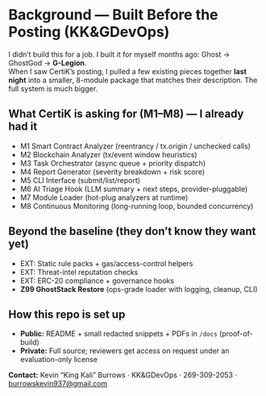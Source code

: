 # Background — Built Before the Posting (KK&GDevOps)

I didn’t build this for a job. I built it for myself months ago: Ghost → GhostGod → **G-Legion**.  
When I saw CertiK’s posting, I pulled a few existing pieces together **last night** into a smaller, 8-module package that matches their description. The full system is much bigger.

## What CertiK is asking for (M1–M8) — I already had it
- M1 Smart Contract Analyzer (reentrancy / tx.origin / unchecked calls)
- M2 Blockchain Analyzer (tx/event window heuristics)
- M3 Task Orchestrator (async queue + priority dispatch)
- M4 Report Generator (severity breakdown + risk score)
- M5 CLI Interface (submit/list/report)
- M6 AI Triage Hook (LLM summary + next steps, provider-pluggable)
- M7 Module Loader (hot-plug analyzers at runtime)
- M8 Continuous Monitoring (long-running loop, bounded concurrency)

## Beyond the baseline (they don’t know they want yet)
- EXT: Static rule packs + gas/access-control helpers
- EXT: Threat-intel reputation checks
- EXT: ERC-20 compliance + governance hooks
- **Z99 GhostStack Restore** (ops-grade loader with logging, cleanup, CLI)

## How this repo is set up
- **Public:** README + small redacted snippets + PDFs in `/docs` (proof-of-build)
- **Private:** Full source; reviewers get access on request under an evaluation-only license

**Contact:** Kevin “King Kali” Burrows · KK&GDevOps · 269-309-2053 · burrowskevin937@gmail.com
